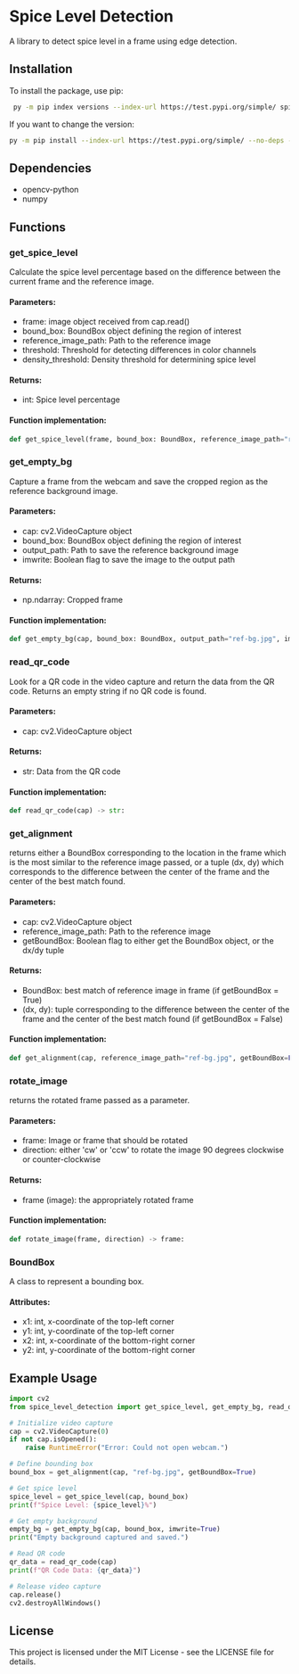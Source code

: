 # Spice Level Detection

A library to detect spice level in a frame using edge detection.

## Installation
To install the package, use pip:

```sh
 py -m pip index versions --index-url https://test.pypi.org/simple/ spice_level_detection
```

If you want to change the version:

```sh
py -m pip install --index-url https://test.pypi.org/simple/ --no-deps --upgrade --no-cache-dir spice_level_detection==<INSERT REQUIRED VERSION>
```

## Dependencies

- opencv-python
- numpy

## Functions

### get_spice_level
Calculate the spice level percentage based on the difference between the current frame and the reference image.

#### Parameters:
- frame: image object received from cap.read()
- bound_box: BoundBox object defining the region of interest
- reference_image_path: Path to the reference image
- threshold: Threshold for detecting differences in color channels
- density_threshold: Density threshold for determining spice level

#### Returns:
- int: Spice level percentage

#### Function implementation:
```python
def get_spice_level(frame, bound_box: BoundBox, reference_image_path="ref-bg.jpg", threshold=45, density_threshold=40) -> int:
```

### get_empty_bg
Capture a frame from the webcam and save the cropped region as the reference background image.

#### Parameters:
- cap: cv2.VideoCapture object
- bound_box: BoundBox object defining the region of interest
- output_path: Path to save the reference background image
- imwrite: Boolean flag to save the image to the output path

#### Returns:
- np.ndarray: Cropped frame

#### Function implementation:
```python
def get_empty_bg(cap, bound_box: BoundBox, output_path="ref-bg.jpg", imwrite=False) -> np.ndarray:
```

### read_qr_code
Look for a QR code in the video capture and return the data from the QR code. Returns an empty string if no QR code is found.

#### Parameters:
- cap: cv2.VideoCapture object

#### Returns:
- str: Data from the QR code

#### Function implementation:
```python
def read_qr_code(cap) -> str:
```

### get_alignment
returns either a BoundBox corresponding to the location in the frame which is the most similar to the reference image passed, or a tuple (dx, dy) which corresponds to the difference between the center of the frame and the center of the best match found.

#### Parameters:
- cap: cv2.VideoCapture object
- reference_image_path: Path to the reference image
- getBoundBox: Boolean flag to either get the BoundBox object, or the dx/dy tuple

#### Returns:
- BoundBox: best match of reference image in frame (if getBoundBox = True)
- (dx, dy): tuple corresponding to the difference between the center of the frame and the center of the best match found (if getBoundBox = False)

#### Function implementation:
```python
def get_alignment(cap, reference_image_path="ref-bg.jpg", getBoundBox=False) -> BoundBox or (int, int):
```

### rotate_image
returns the rotated frame passed as a parameter. 

#### Parameters:
- frame: Image or frame that should be rotated
- direction: either 'cw' or 'ccw' to rotate the image 90 degrees clockwise or counter-clockwise

#### Returns:
- frame (image): the appropriately rotated frame 

#### Function implementation:
```python
def rotate_image(frame, direction) -> frame:
```

### BoundBox
A class to represent a bounding box.

#### Attributes:
- x1: int, x-coordinate of the top-left corner
- y1: int, y-coordinate of the top-left corner
- x2: int, x-coordinate of the bottom-right corner
- y2: int, y-coordinate of the bottom-right corner

## Example Usage

```python
import cv2
from spice_level_detection import get_spice_level, get_empty_bg, read_qr_code, BoundBox

# Initialize video capture
cap = cv2.VideoCapture(0)
if not cap.isOpened():
    raise RuntimeError("Error: Could not open webcam.")

# Define bounding box
bound_box = get_alignment(cap, "ref-bg.jpg", getBoundBox=True)

# Get spice level
spice_level = get_spice_level(cap, bound_box)
print(f"Spice Level: {spice_level}%")

# Get empty background
empty_bg = get_empty_bg(cap, bound_box, imwrite=True)
print("Empty background captured and saved.")

# Read QR code
qr_data = read_qr_code(cap)
print(f"QR Code Data: {qr_data}")

# Release video capture
cap.release()
cv2.destroyAllWindows()
```

## License
This project is licensed under the MIT License - see the LICENSE file for details.
